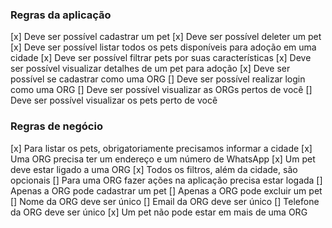 ### Regras da aplicação

[x] Deve ser possível cadastrar um pet
[x] Deve ser possível deleter um pet
[x] Deve ser possível listar todos os pets disponíveis para adoção em uma cidade
[x] Deve ser possível filtrar pets por suas características
[x] Deve ser possível visualizar detalhes de um pet para adoção
[x] Deve ser possível se cadastrar como uma ORG
[] Deve ser possível realizar login como uma ORG
[] Deve ser possível visualizar as ORGs pertos de você
[] Deve ser possível visualizar os pets perto de você

### Regras de negócio

[x] Para listar os pets, obrigatoriamente precisamos informar a cidade
[x] Uma ORG precisa ter um endereço e um número de WhatsApp
[x] Um pet deve estar ligado a uma ORG
[x] Todos os filtros, além da cidade, são opcionais
[] Para uma ORG fazer ações na aplicação precisa estar logada
[] Apenas a ORG pode cadastrar um pet
[] Apenas a ORG pode excluir um pet
[] Nome da ORG deve ser único
[] Email da ORG deve ser único
[] Telefone da ORG deve ser único
[x] Um pet não pode estar em mais de uma ORG

